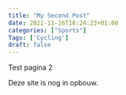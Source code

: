 ```yaml
---
title: "My Second Post"
date: 2022-11-16T16:24:23+01:00
categories: ["Sports"]
Tags: ['Cycling']
draft: false
---
```


Test pagina 2

Deze site is nog in opbouw.

